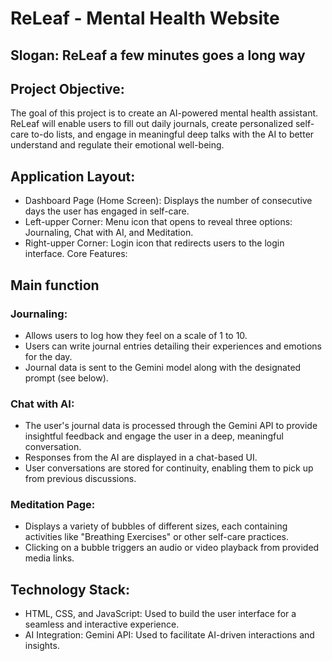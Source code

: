 # ReLeaf - Mental Health Website

## Slogan: ReLeaf a few minutes goes a long way

## Project Objective: 
  The goal of this project is to create an AI-powered mental health assistant. ReLeaf will enable users to fill out daily journals, create personalized self-care to-do lists, and engage in meaningful deep talks with the AI to better understand and regulate their emotional well-being.

## Application Layout:
- Dashboard Page (Home Screen):
  Displays the number of consecutive days the user has engaged in self-care.
- Left-upper Corner: Menu icon that opens to reveal three options: Journaling, Chat with AI, and Meditation.
- Right-upper Corner: Login icon that redirects users to the login interface.
Core Features:

## Main function

### Journaling:
- Allows users to log how they feel on a scale of 1 to 10.
- Users can write journal entries detailing their experiences and emotions for the day.
- Journal data is sent to the Gemini model along with the designated prompt (see below).

### Chat with AI:
- The user's journal data is processed through the Gemini API to provide insightful feedback and engage the user in a deep, meaningful conversation.
- Responses from the AI are displayed in a chat-based UI.
- User conversations are stored for continuity, enabling them to pick up from previous discussions.

### Meditation Page:
- Displays a variety of bubbles of different sizes, each containing activities like "Breathing Exercises" or other self-care practices.
- Clicking on a bubble triggers an audio or video playback from provided media links.

## Technology Stack:
- HTML, CSS, and JavaScript: Used to build the user interface for a seamless and interactive experience.
- AI Integration: Gemini API: Used to facilitate AI-driven interactions and insights.
